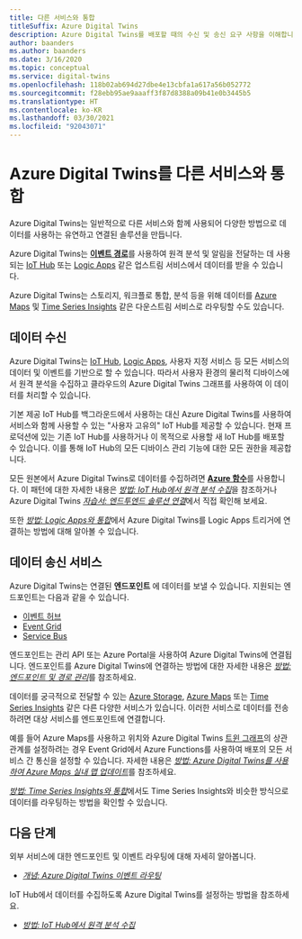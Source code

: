 ```yaml
---
title: 다른 서비스와 통합
titleSuffix: Azure Digital Twins
description: Azure Digital Twins를 배포할 때의 수신 및 송신 요구 사항을 이해합니다.
author: baanders
ms.author: baanders
ms.date: 3/16/2020
ms.topic: conceptual
ms.service: digital-twins
ms.openlocfilehash: 118b02ab694d27dbe4e13cbfa1a617a56b052772
ms.sourcegitcommit: f28ebb95ae9aaaff3f87d8388a09b41e0b3445b5
ms.translationtype: HT
ms.contentlocale: ko-KR
ms.lasthandoff: 03/30/2021
ms.locfileid: "92043071"
---
```

# <a name="integrate-azure-digital-twins-with-other-services"></a>Azure Digital Twins를 다른 서비스와 통합

Azure Digital Twins는 일반적으로 다른 서비스와 함께 사용되어 다양한 방법으로 데이터를 사용하는 유연하고 연결된 솔루션을 만듭니다.

Azure Digital Twins는 [**이벤트 경로**](concepts-route-events.md)를 사용하여 원격 분석 및 알림을 전달하는 데 사용되는 [IoT Hub](../iot-hub/about-iot-hub.md) 또는 [Logic Apps](../logic-apps/logic-apps-overview.md) 같은 업스트림 서비스에서 데이터를 받을 수 있습니다. 

Azure Digital Twins는 스토리지, 워크플로 통합, 분석 등을 위해 데이터를 [Azure Maps](../azure-maps/about-azure-maps.md) 및 [Time Series Insights](../time-series-insights/overview-what-is-tsi.md) 같은 다운스트림 서비스로 라우팅할 수도 있습니다. 

## <a name="data-ingress"></a>데이터 수신

Azure Digital Twins는 [IoT Hub](../iot-hub/about-iot-hub.md), [Logic Apps](../logic-apps/logic-apps-overview.md), 사용자 지정 서비스 등 모든 서비스의 데이터 및 이벤트를 기반으로 할 수 있습니다. 따라서 사용자 환경의 물리적 디바이스에서 원격 분석을 수집하고 클라우드의 Azure Digital Twins 그래프를 사용하여 이 데이터를 처리할 수 있습니다.

기본 제공 IoT Hub를 백그라운드에서 사용하는 대신 Azure Digital Twins를 사용하여 서비스와 함께 사용할 수 있는 "사용자 고유의" IoT Hub를 제공할 수 있습니다. 현재 프로덕션에 있는 기존 IoT Hub를 사용하거나 이 목적으로 사용할 새 IoT Hub를 배포할 수 있습니다. 이를 통해 IoT Hub의 모든 디바이스 관리 기능에 대한 모든 권한을 제공합니다.

모든 원본에서 Azure Digital Twins로 데이터를 수집하려면 [**Azure 함수**](../azure-functions/functions-overview.md)를 사용합니다. 이 패턴에 대한 자세한 내용은 [*방법: IoT Hub에서 원격 분석 수집*](how-to-ingest-iot-hub-data.md)을 참조하거나 Azure Digital Twins [*자습서: 엔드투엔드 솔루션 연결*](tutorial-end-to-end.md)에서 직접 확인해 보세요. 

또한 [*방법: Logic Apps와 통합*](how-to-integrate-logic-apps.md)에서 Azure Digital Twins를 Logic Apps 트리거에 연결하는 방법에 대해 알아볼 수 있습니다.

## <a name="data-egress-services"></a>데이터 송신 서비스

Azure Digital Twins는 연결된 **엔드포인트** 에 데이터를 보낼 수 있습니다. 지원되는 엔드포인트는 다음과 같을 수 있습니다.
* [이벤트 허브](../event-hubs/event-hubs-about.md)
* [Event Grid](../event-grid/overview.md)
* [Service Bus](../service-bus-messaging/service-bus-messaging-overview.md)

엔드포인트는 관리 API 또는 Azure Portal을 사용하여 Azure Digital Twins에 연결됩니다. 엔드포인트를 Azure Digital Twins에 연결하는 방법에 대한 자세한 내용은 [*방법: 엔드포인트 및 경로 관리*](how-to-manage-routes-apis-cli.md)를 참조하세요.

데이터를 궁극적으로 전달할 수 있는 [Azure Storage](../storage/common/storage-introduction.md), [Azure Maps](../azure-maps/about-azure-maps.md) 또는 [Time Series Insights](../time-series-insights/overview-what-is-tsi.md) 같은 다른 다양한 서비스가 있습니다. 이러한 서비스로 데이터를 전송하려면 대상 서비스를 엔드포인트에 연결합니다.

예를 들어 Azure Maps를 사용하고 위치와 Azure Digital Twins [트윈 그래프](concepts-twins-graph.md)의 상관 관계를 설정하려는 경우 Event Grid에서 Azure Functions를 사용하여 배포의 모든 서비스 간 통신을 설정할 수 있습니다. 자세한 내용은 [*방법: Azure Digital Twins를 사용하여 Azure Maps 실내 맵 업데이트*](how-to-integrate-maps.md)를 참조하세요.

[*방법: Time Series Insights와 통합*](how-to-integrate-time-series-insights.md)에서도 Time Series Insights와 비슷한 방식으로 데이터를 라우팅하는 방법을 확인할 수 있습니다.

## <a name="next-steps"></a>다음 단계

외부 서비스에 대한 엔드포인트 및 이벤트 라우팅에 대해 자세히 알아봅니다.
* [*개념: Azure Digital Twins 이벤트 라우팅*](concepts-route-events.md)

IoT Hub에서 데이터를 수집하도록 Azure Digital Twins를 설정하는 방법을 참조하세요.
* [*방법: IoT Hub에서 원격 분석 수집*](how-to-ingest-iot-hub-data.md)